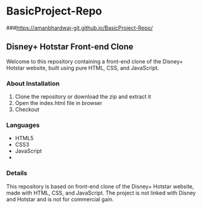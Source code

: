 # BasicProject-Repo
###https://amanbhardwaj-git.github.io/BasicProject-Repo/

## Disney+ Hotstar Front-end Clone
Welcome to this repository containing a front-end clone of the Disney+ Hotstar website, built using pure HTML, CSS, and JavaScript.


### About Installation

1. Clone the repository or download the zip and extract it
2. Open the index.html file in browser
3. Checkout

### Languages

- HTML5
- CSS3
- JavaScript
- 
### Details
This repository is based on front-end clone of the Disney+ Hotstar website, made with  HTML, CSS, and JavaScript.
The project is not linked with Disney and Hotstar and is not  for commercial gain.
